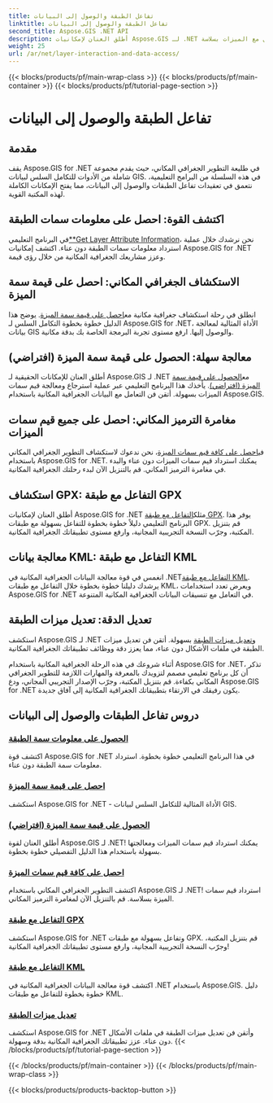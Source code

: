 ```yaml
---
title: تفاعل الطبقة والوصول إلى البيانات
linktitle: تفاعل الطبقة والوصول إلى البيانات
second_title: Aspose.GIS .NET API
description: أطلق العنان لإمكانيات Aspose.GIS لـ .NET من خلال البرامج التعليمية الخاصة بتفاعل الطبقات والوصول إلى البيانات. استكشف التطوير الجغرافي المكاني وتعامل مع الميزات بسلاسة.
weight: 25
url: /ar/net/layer-interaction-and-data-access/
---
```


{{< blocks/products/pf/main-wrap-class >}}
{{< blocks/products/pf/main-container >}}
{{< blocks/products/pf/tutorial-page-section >}}

# تفاعل الطبقة والوصول إلى البيانات

## مقدمة

يقف Aspose.GIS for .NET في طليعة التطوير الجغرافي المكاني، حيث يقدم مجموعة شاملة من الأدوات للتكامل السلس لبيانات GIS. في هذه السلسلة من البرامج التعليمية، نتعمق في تعقيدات تفاعل الطبقات والوصول إلى البيانات، مما يفتح الإمكانات الكاملة لهذه المكتبة القوية.

## اكتشف القوة: احصل على معلومات سمات الطبقة
 في البرنامج التعليمي[**Get Layer Attribute Information](./get-layer-attribute-information/)، نحن نرشدك خلال عملية استرداد معلومات سمات الطبقة دون عناء. اكتشف إمكانيات Aspose.GIS for .NET وعزز مشاريعك الجغرافية المكانية من خلال رؤى قيمة.

## الاستكشاف الجغرافي المكاني: احصل على قيمة سمة الميزة
انطلق في رحلة استكشاف جغرافية مكانية مع[احصل على قيمة سمة الميزة](./get-feature-attribute-value/). يوضح هذا الدليل خطوة بخطوة التكامل السلس لـ Aspose.GIS for .NET، الأداة المثالية لمعالجة بيانات GIS والوصول إليها. ارفع مستوى تجربة البرمجة الخاصة بك بدقة مكانية.

## معالجة سهلة: الحصول على قيمة سمة الميزة (افتراضي)
 أطلق العنان للإمكانات الحقيقية لـ Aspose.GIS لـ .NET مع[الحصول على قيمة سمة الميزة (افتراضي)](./get-feature-attribute-value-default/). يأخذك هذا البرنامج التعليمي عبر عملية استرجاع ومعالجة قيم سمات الميزات بسهولة. أتقن فن التعامل مع البيانات الجغرافية المكانية باستخدام Aspose.GIS.

## مغامرة الترميز المكاني: احصل على جميع قيم سمات الميزات
 في[احصل على كافة قيم سمات الميزة](./get-all-feature-attribute-values/)، نحن ندعوك لاستكشاف التطوير الجغرافي المكاني باستخدام Aspose.GIS for .NET. يمكنك استرداد قيم سمات الميزات دون عناء والبدء في مغامرة الترميز المكاني. قم بالتنزيل الآن لبدء رحلتك الجغرافية المكانية.

## استكشاف GPX: التفاعل مع طبقة GPX
أطلق العنان لإمكانيات Aspose.GIS for .NET مثلك[التفاعل مع طبقة GPX](./interact-with-gpx-layer/). يوفر هذا البرنامج التعليمي دليلاً خطوة بخطوة للتفاعل بسهولة مع طبقات GPX. قم بتنزيل المكتبة، وجرّب النسخة التجريبية المجانية، وارفع مستوى تطبيقاتك الجغرافية المكانية.

## معالجة بيانات KML: التفاعل مع طبقة KML
 انغمس في قوة معالجة البيانات الجغرافية المكانية في .NET[التفاعل مع طبقة KML](./interact-with-kml-layer/). يرشدك دليلنا خطوة بخطوة خلال التفاعل مع طبقات KML، ويعرض تعدد استخدامات Aspose.GIS for .NET في التعامل مع تنسيقات البيانات الجغرافية المكانية المتنوعة.

## تعديل الدقة: تعديل ميزات الطبقة
 استكشف Aspose.GIS لـ .NET و[تعديل ميزات الطبقة](./modify-layer-features/) بسهولة. أتقن فن تعديل ميزات الطبقة في ملفات الأشكال دون عناء، مما يعزز دقة ووظائف تطبيقاتك الجغرافية المكانية.

أثناء شروعك في هذه الرحلة الجغرافية المكانية باستخدام Aspose.GIS for .NET، تذكر أن كل برنامج تعليمي مصمم لتزويدك بالمعرفة والمهارات اللازمة للتطوير الجغرافي المكاني بكفاءة. قم بتنزيل المكتبة، وجرّب الإصدار التجريبي المجاني، ودع Aspose.GIS for .NET يكون رفيقك في الارتقاء بتطبيقاتك الجغرافية المكانية إلى آفاق جديدة.

## دروس تفاعل الطبقات والوصول إلى البيانات
### [الحصول على معلومات سمة الطبقة](./get-layer-attribute-information/)
اكتشف قوة Aspose.GIS for .NET في هذا البرنامج التعليمي خطوة بخطوة. استرداد معلومات سمة الطبقة دون عناء. 
### [احصل على قيمة سمة الميزة](./get-feature-attribute-value/)
استكشف Aspose.GIS for .NET - الأداة المثالية للتكامل السلس لبيانات GIS.
### [الحصول على قيمة سمة الميزة (افتراضي)](./get-feature-attribute-value-default/)
أطلق العنان لقوة Aspose.GIS لـ .NET! يمكنك استرداد قيم سمات الميزات ومعالجتها بسهولة باستخدام هذا الدليل التفصيلي خطوة بخطوة.
### [احصل على كافة قيم سمات الميزة](./get-all-feature-attribute-values/)
اكتشف التطوير الجغرافي المكاني باستخدام Aspose.GIS لـ .NET! استرداد قيم سمات الميزة بسلاسة. قم بالتنزيل الآن لمغامرة الترميز المكاني.
### [التفاعل مع طبقة GPX](./interact-with-gpx-layer/)
استكشف Aspose.GIS for .NET وتفاعل بسهولة مع طبقات GPX. قم بتنزيل المكتبة، وجرّب النسخة التجريبية المجانية، وارفع مستوى تطبيقاتك الجغرافية المكانية!
### [التفاعل مع طبقة KML](./interact-with-kml-layer/)
اكتشف قوة معالجة البيانات الجغرافية المكانية في .NET باستخدام Aspose.GIS. دليل خطوة بخطوة للتفاعل مع طبقات KML. 
### [تعديل ميزات الطبقة](./modify-layer-features/)
استكشف Aspose.GIS for .NET وأتقن فن تعديل ميزات الطبقة في ملفات الأشكال دون عناء. عزز تطبيقاتك الجغرافية المكانية بدقة وسهولة.
{{< /blocks/products/pf/tutorial-page-section >}}

{{< /blocks/products/pf/main-container >}}
{{< /blocks/products/pf/main-wrap-class >}}

{{< blocks/products/products-backtop-button >}}

